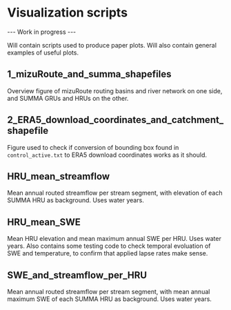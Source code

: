 # Visualization scripts
--- Work in progress ---

Will contain scripts used to produce paper plots. Will also contain general examples of useful plots.

## 1_mizuRoute_and_summa_shapefiles
Overview figure of mizuRoute routing basins and river network on one side, and SUMMA GRUs and HRUs on the other.

## 2_ERA5_download_coordinates_and_catchment_shapefile
Figure used to check if conversion of bounding box found in `control_active.txt` to ERA5 download coordinates works as it should.

## HRU_mean_streamflow
Mean annual routed streamflow per stream segment, with elevation of each SUMMA HRU as background. Uses water years.

## HRU_mean_SWE
Mean HRU elevation and mean maximum annual SWE per HRU. Uses water years. Also contains some testing code to check temporal evoluation of SWE and temperature, to confirm that applied lapse rates make sense.

## SWE_and_streamflow_per_HRU
Mean annual routed streamflow per stream segment, with mean annual maximum SWE of each SUMMA HRU as background. Uses water years.